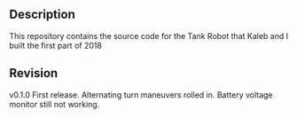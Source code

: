 ## Description
This repository contains the source code for the Tank Robot that Kaleb and I built the first part of 2018

## Revision
v0.1.0 First release.  Alternating turn maneuvers rolled in.  Battery voltage monitor still not working.  